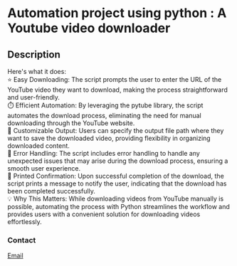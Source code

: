 # Automation project using python : A Youtube video downloader
## Description
 Here's what it does:
<br>
⭐ Easy Downloading: The script prompts the user to enter the URL of the YouTube video they want to download, making the process straightforward and user-friendly.
<br>
⏱️ Efficient Automation: By leveraging the pytube library, the script automates the download process, eliminating the need for manual downloading through the YouTube website.
<br>
🔧 Customizable Output: Users can specify the output file path where they want to save the downloaded video, providing flexibility in organizing downloaded content.
<br>
📝 Error Handling: The script includes error handling to handle any unexpected issues that may arise during the download process, ensuring a smooth user experience.
<br>
📄 Printed Confirmation: Upon successful completion of the download, the script prints a message to notify the user, indicating that the download has been completed successfully.
<br>
💡 Why This Matters: While downloading videos from YouTube manually is possible, automating the process with Python streamlines the workflow and provides users with a convenient solution for downloading videos effortlessly.
### Contact 
[Email](mailto:sanajamal869@gmail.com)
